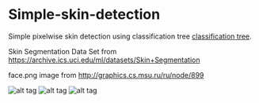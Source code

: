 # Simple-skin-detection
Simple pixelwise skin detection using classification tree [classification tree](http://scikit-learn.org/stable/modules/generated/sklearn.tree.DecisionTreeClassifier.html).

Skin Segmentation Data Set from https://archive.ics.uci.edu/ml/datasets/Skin+Segmentation

face.png image from http://graphics.cs.msu.ru/ru/node/899

![alt tag](https://github.com/mrgloom/Simple-skin-detection/blob/master/face.png)
![alt tag](https://github.com/mrgloom/Simple-skin-detection/blob/master/results/result_RGB.png) 
![alt tag](https://github.com/mrgloom/Simple-skin-detection/blob/master/results/result_HSV.png)

